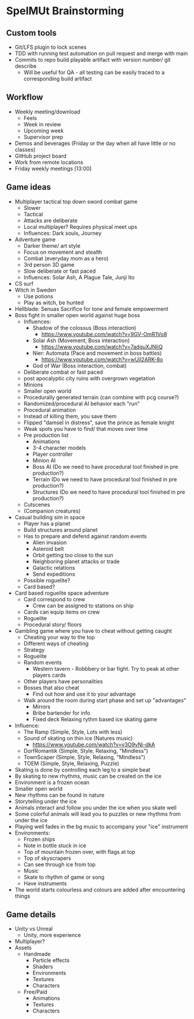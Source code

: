 # SpelMUt Brainstorming

## Custom tools
- Git/LFS plugin to lock scenes
- TDD with running test automation on pull request and merge with main
- Commits to repo build playable artifact with version number/ git describe
  - Will be useful for QA - all testing can be easily traced to a corresponding build artifact

## Workflow
- Weekly meeting/download
  - Feels
  - Week in review
  - Upcoming week
  - Supervisor prep
- Demos and beverages (Friday or the day when all have little or no classes)
- GitHub project board
- Work from remote locations
- Friday weekly meetings [13:00]

## Game ideas
- Multiplayer tactical top down sword combat game
  - Slower
  - Tactical
  - Attacks are deliberate
  - Local multiplayer? Requires physical meet ups
  - Influences: Dark souls, Journey
- Adventure game
  - Darker theme/ art style
  - Focus on movement and stealth
  - Combat (everyday mom as a hero)
  - 3rd person 3D game
  - Slow deliberate or fast paced
  - Influences: Solar Ash, A Plague Tale, Junji Ito
- CS surf
- Witch in Sweden
  - Use potions
  - Play as witch, be hunted
- Hellblade: Senuas Sacrifice for tone and female empowerment
- Boss fight in smaller open world against huge boss
  - Influences:
    - Shadow of the colossus (Boss interaction)
      - https://www.youtube.com/watch?v=9GV-OmR1Vo8
    - Solar Ash (Movement, Boss interaction)
      - https://www.youtube.com/watch?v=7adguXJNliQ
    - Nier: Automata (Pace and movement in boss battles)
      - https://www.youtube.com/watch?v=wUil2ARK-8o
    - God of War (Boss interaction, combat)
  - Deliberate combat or fast paced
  - post apocalyptic city ruins with overgrown vegetation
  - Minions
  - Smaller open world
  - Procedurally generated terrain (can combine with pcg course?)
  - Randomized/procedural AI behavior each "run"
  - Procedural animation
  - Instead of killing them, you save them
  - Flipped "damsel in distress", save the prince as female knight
  - Weak spots you have to find/ that moves over time
  - Pre production list
    - Animations
    - 3-4 character models
    - Player controller
    - Minion AI
    - Boss AI (Do we need to have procedural tool finished in pre production?)
    - Terrain (Do we need to have procedural tool finished in pre production?)
    - Structures (Do we need to have procedural tool finished in pre production?)
  - Cutscenes
  - (Companion creatures)
- Casual building sim in space
  - Player has a planet
  - Build structures around planet
  - Has to prepare and defend against random events
    - Alien invasion
    - Asteroid belt
    - Orbit getting too close to the sun
    - Neighboring planet attacks or trade
    - Galactic relations
    - Send expeditions
  - Possible roguelite?
  - Card based?
- Card based roguelite space adventure
  - Card correspond to crew
    - Crew can be assigned to stations on ship
  - Cards can equip items on crew
  - Roguelite
  - Procedural story/ floors
- Gambling game where you have to cheat without getting caught
  - Cheating your way to the top
  - Different ways of cheating
  - Strategy
  - Roguelite
  - Random events
    - Western tavern - Robbbery or bar fight. Try to peak at other players cards
  - Other players have personalities
  - Bosses that also cheat
    - Find out how and use it to your advantage
  - Walk around the room during start phase and set up "advantages"
    - Mirrors
    - Bribe bartender for info
    - Fixed deck
Relaxing rythm based ice skating game
- Influence:
  - The Ramp (Simple, Style, Lots with less)
  - Sound of skating on thin ice (Natures music)
    - https://www.youtube.com/watch?v=v3O9vNi-dkA
  - DorfRomantik (Simple, Style, Relaxing, "Mindless")
  - TownScaper (Simple, Style, Relaxing, "Mindless")
  - TOEM (Simple, Style, Relaxing, Puzzle)
- Skating is done by controlling each leg to a simple beat
- By skating to new rhythms, music can be created on the ice
- Environment is a frozen ocean
- Smaller open world
- New rhythms can be found in nature
- Storytelling under the ice
- Animals interact and follow you under the ice when you skate well
- Some colorful animals will lead you to puzzles or new rhythms from under the ice
- Playing well fades in the bg music to accompany your "ice" instrument
- Environments:
  - Frozen ships
  - Note in bottle stuck in ice
  - Top of mountain frozen over, with flags at top
  - Top of skyscrapers
  - Can see through ice from top
  - Music
  - Skate to rhythm of game or song
  - Have instruments
- The world starts colourless and colours are added after encountering things

## Game details
- Unity vs Unreal
  - Unity, more experience
- Multiplayer?
- Assets
  - Handmade
    - Particle effects
    - Shaders
    - Environments
    - Textures
    - Characters
  - Free/Paid
    - Animations
    - Textures
    - Characters
